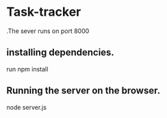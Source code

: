 # Task-tracker
  .The sever runs on port 8000

## installing dependencies.
  run npm install
  
## Running the server on the browser.
  node server.js
